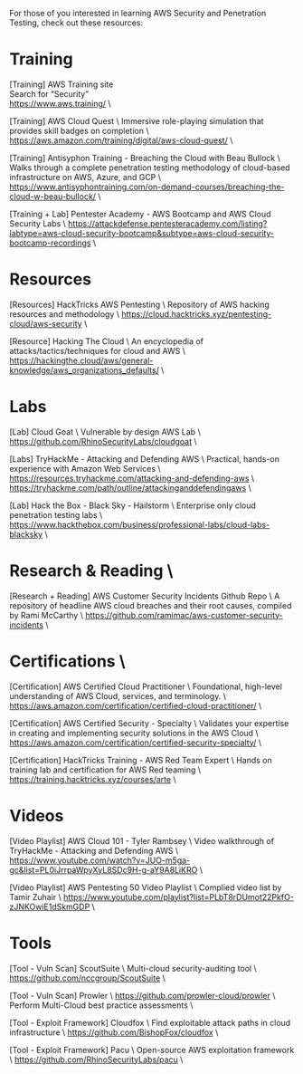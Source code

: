 For those of you interested in learning AWS Security and Penetration Testing, check out these resources:

# Training 
[Training] AWS Training site \
Search for “Security” \
https://www.aws.training/ \

[Training] AWS Cloud Quest \ 
Immersive role-playing simulation that provides skill badges on completion \ 
https://aws.amazon.com/training/digital/aws-cloud-quest/ \ 

[Training] Antisyphon Training - Breaching the Cloud with Beau Bullock \ 
Walks through a complete penetration testing methodology of cloud-based infrastructure on AWS, Azure, and GCP \ 
https://www.antisyphontraining.com/on-demand-courses/breaching-the-cloud-w-beau-bullock/ \ 

[Training + Lab] Pentester Academy - AWS Bootcamp and AWS Cloud Security Labs \ 
https://attackdefense.pentesteracademy.com/listing?labtype=aws-cloud-security-bootcamp&subtype=aws-cloud-security-bootcamp-recordings \ 

# Resources
[Resources] HackTricks AWS Pentesting \ 
Repository of AWS hacking resources and methodology \ 
https://cloud.hacktricks.xyz/pentesting-cloud/aws-security \ 

[Resource] Hacking The Cloud \ 
An encyclopedia of attacks/tactics/techniques for cloud and AWS \ 
https://hackingthe.cloud/aws/general-knowledge/aws_organizations_defaults/ \ 

# Labs
[Lab] Cloud Goat \ 
Vulnerable by design AWS Lab \ 
https://github.com/RhinoSecurityLabs/cloudgoat \ 

[Labs] TryHackMe - Attacking and Defending AWS \ 
Practical, hands-on experience with Amazon Web Services \ 
https://resources.tryhackme.com/attacking-and-defending-aws \ 
https://tryhackme.com/path/outline/attackinganddefendingaws \ 

[Lab] Hack the Box - Black Sky - Hailstorm \ 
Enterprise only cloud penetration testing labs \ 
https://www.hackthebox.com/business/professional-labs/cloud-labs-blacksky \ 

# Research & Reading \ 
[Research + Reading] AWS Customer Security Incidents Github Repo \ 
A repository of headline AWS cloud breaches and their root causes, compiled by Rami McCarthy \ 
https://github.com/ramimac/aws-customer-security-incidents \ 

# Certifications \ 
[Certification] AWS Certified Cloud Practitioner \ 
Foundational, high-level understanding of AWS Cloud, services, and terminology. \ 
https://aws.amazon.com/certification/certified-cloud-practitioner/ \ 

[Certification] AWS Certified Security - Specialty \ 
Validates your expertise in creating and implementing security solutions in the AWS Cloud \ 
https://aws.amazon.com/certification/certified-security-specialty/ \ 

[Certification] HackTricks Training - AWS Red Team Expert \ 
Hands on training lab and certification for AWS Red teaming \ 
https://training.hacktricks.xyz/courses/arte \ 

# Videos
[Video Playlist] AWS Cloud 101 - Tyler Rambsey \ 
Video walkthrough of TryHackMe - Attacking and Defending AWS \ 
https://www.youtube.com/watch?v=JUO-m5ga-gc&list=PL0iJrrpaWpyXyL8SDc9H-g-aY9A8LiKRO \ 

[Video Playlist] AWS Pentesting 50 Video Playlist \ 
Complied video list by Tamir Zuhair \ 
https://www.youtube.com/playlist?list=PLbT8rDUmot22PkfO-zJNKOwiE1dSkmGDP \ 

# Tools
[Tool - Vuln Scan] ScoutSuite \ 
Multi-cloud security-auditing tool \ 
https://github.com/nccgroup/ScoutSuite \ 

[Tool - Vuln Scan] Prowler \ 
https://github.com/prowler-cloud/prowler \ 
Perform Multi-Cloud best practice assessments \ 

[Tool - Exploit Framework] Cloudfox \ 
Find exploitable attack paths in cloud infrastructure \ 
https://github.com/BishopFox/cloudfox \ 

[Tool - Exploit Framework] Pacu \ 
Open-source AWS exploitation framework \ 
https://github.com/RhinoSecurityLabs/pacu \ 

